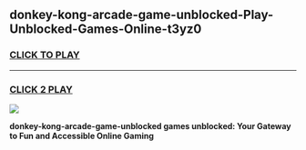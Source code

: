
## donkey-kong-arcade-game-unblocked-Play-Unblocked-Games-Online-t3yz0
<h3>
<a href="https://premium76.site?title=donkey-kong-arcade-game-unblocked&ref=25A">CLICK TO PLAY</a></h3>
<hr>

<h3>
<a href="https://premium76.site?title=donkey-kong-arcade-game-unblocked&ref=25A">CLICK 2 PLAY</a>
  
</h3>

<a href="https://premium76.site?title=donkey-kong-arcade-game-unblocked&ref=25A"><img src="https://clearcache.store/games.png"></a>


**donkey-kong-arcade-game-unblocked games unblocked: Your Gateway to Fun and Accessible Online Gaming**
